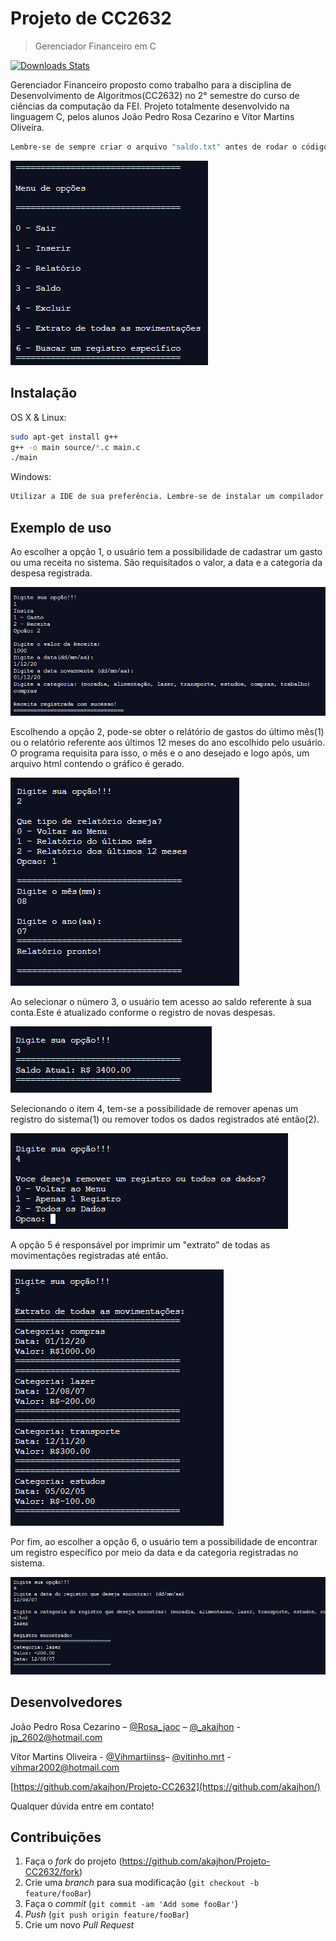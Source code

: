 # Projeto de CC2632 
> Gerenciador Financeiro em C

[![Downloads Stats][npm-downloads]][npm-url]

Gerenciador Financeiro proposto como trabalho para a disciplina de Desenvolvimento de Algoritmos(CC2632) no 2° semestre do curso de ciências da computação da FEI.
Projeto totalmente desenvolvido na linguagem C, pelos alunos João Pedro Rosa Cezarino e Vítor Martins Oliveira.

```sh
Lembre-se de sempre criar o arquivo "saldo.txt" antes de rodar o código principal!!!
```

![](./images/img1.png)

## Instalação

OS X & Linux:

```sh
sudo apt-get install g++
g++ -o main source/*.c main.c
./main
```

Windows:

```sh
Utilizar a IDE de sua preferência. Lembre-se de instalar um compilador da linguagem C( GCC, por exemplo)
```

## Exemplo de uso
Ao escolher a opção 1, o usuário tem a possibilidade de cadastrar um gasto ou uma receita no sistema. São requisitados o valor, a data e a categoria da despesa registrada.

![](./images/op1.png)

Escolhendo a opção 2, pode-se obter o relátório de gastos do último mês(1) ou o relatório referente aos últimos 12 meses do ano escolhido pelo usuário. O programa requisita para isso, o mês e o ano desejado e logo após, um arquivo html contendo o gráfico é gerado.

![](./images/op2.png)

Ao selecionar o número 3, o usuário tem acesso ao saldo referente à sua conta.Este é atualizado conforme o registro de novas despesas.

![](./images/op3.png)

Selecionando o item 4, tem-se a possibilidade de remover apenas um registro do sistema(1) ou remover todos os dados registrados até então(2).

![](./images/op4.png)

A opção 5 é responsável por imprimir um "extrato" de todas as movimentações registradas até então.

![](./images/op5.png)

Por fim, ao escolher a opção 6, o usuário tem a possibilidade de encontrar um registro específico por meio da data e da categoria registradas no sistema.

![](./images/op6.png)
## Desenvolvedores

João Pedro Rosa Cezarino – [@Rosa_jaoc](https://twitter.com/@Rosa_jaoc) – [@_akajhon](https://instagram.com/_akajhon) - jp_2602@hotmail.com

Vítor Martins Oliveira - [@Vihmartiinss](https://twitter.com/@Vihmartiinss)– [@vitinho.mrt](https://instagram.com/vitinho.mrt) - vihmar2002@hotmail.com

[https://github.com/akajhon/Projeto-CC2632](https://github.com/akajhon/)

Qualquer dúvida entre em contato!

## Contribuições

1. Faça o _fork_ do projeto (<https://github.com/akajhon/Projeto-CC2632/fork>)
2. Crie uma _branch_ para sua modificação (`git checkout -b feature/fooBar`)
3. Faça o _commit_ (`git commit -am 'Add some fooBar'`)
4. _Push_ (`git push origin feature/fooBar`)
5. Crie um novo _Pull Request_

[npm-image]: https://img.shields.io/npm/v/datadog-metrics.svg?style=flat-square
[npm-url]: https://npmjs.org/package/datadog-metrics
[npm-downloads]: https://img.shields.io/npm/dm/datadog-metrics.svg?style=flat-square
[wiki]: https://github.com/akajhon/Projeto-CC2632
